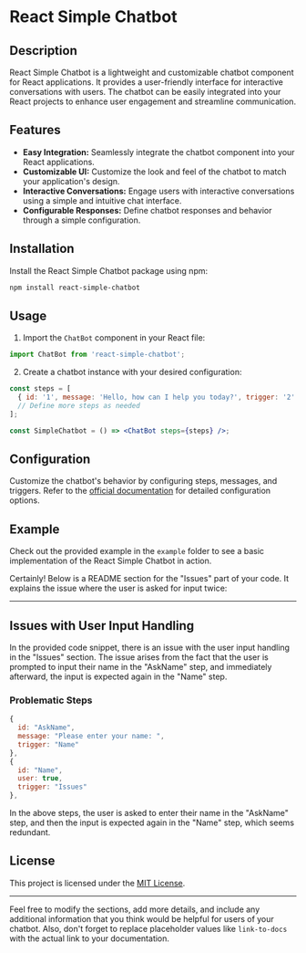 
# React Simple Chatbot

## Description

React Simple Chatbot is a lightweight and customizable chatbot component for React applications. It provides a user-friendly interface for interactive conversations with users. The chatbot can be easily integrated into your React projects to enhance user engagement and streamline communication.

## Features

- **Easy Integration:** Seamlessly integrate the chatbot component into your React applications.
- **Customizable UI:** Customize the look and feel of the chatbot to match your application's design.
- **Interactive Conversations:** Engage users with interactive conversations using a simple and intuitive chat interface.
- **Configurable Responses:** Define chatbot responses and behavior through a simple configuration.

## Installation

Install the React Simple Chatbot package using npm:

```bash
npm install react-simple-chatbot
```

## Usage

1. Import the `ChatBot` component in your React file:

```jsx
import ChatBot from 'react-simple-chatbot';
```

2. Create a chatbot instance with your desired configuration:

```jsx
const steps = [
  { id: '1', message: 'Hello, how can I help you today?', trigger: '2' },
  // Define more steps as needed
];

const SimpleChatbot = () => <ChatBot steps={steps} />;
```

## Configuration

Customize the chatbot's behavior by configuring steps, messages, and triggers. Refer to the [official documentation](link-to-docs) for detailed configuration options.

## Example

Check out the provided example in the `example` folder to see a basic implementation of the React Simple Chatbot in action.

Certainly! Below is a README section for the "Issues" part of your code. It explains the issue where the user is asked for input twice:

---

## Issues with User Input Handling

In the provided code snippet, there is an issue with the user input handling in the "Issues" section. The issue arises from the fact that the user is prompted to input their name in the "AskName" step, and immediately afterward, the input is expected again in the "Name" step.

### Problematic Steps

```jsx
{
  id: "AskName",
  message: "Please enter your name: ",
  trigger: "Name"
},
{
  id: "Name",
  user: true,
  trigger: "Issues"
},
```

In the above steps, the user is asked to enter their name in the "AskName" step, and then the input is expected again in the "Name" step, which seems redundant.

## License

This project is licensed under the [MIT License](LICENSE).

---

Feel free to modify the sections, add more details, and include any additional information that you think would be helpful for users of your chatbot. Also, don't forget to replace placeholder values like `link-to-docs` with the actual link to your documentation.
